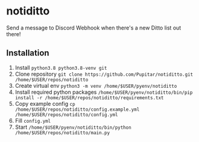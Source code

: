 # notiditto

Send a message to Discord Webhook when there's a new Ditto list out there!

## Installation
1. Install `python3.8 python3.8-venv git`
3. Clone repository `git clone https://github.com/Pupitar/notiditto.git /home/$USER/repos/notiditto`
4. Create virtual env `python3 -m venv /home/$USER/pyenv/notiditto`
5. Install required python packages `/home/$USER/pyenv/notiditto/bin/pip install -r /home/$USER/repos/notiditto/requirements.txt`
6. Copy example config `cp /home/$USER/repos/notiditto/config.example.yml /home/$USER/repos/notiditto/config.yml`
7. Fill `config.yml`
8. Start `/home/$USER/pyenv/notiditto/bin/python /home/$USER/repos/notiditto/main.py`
